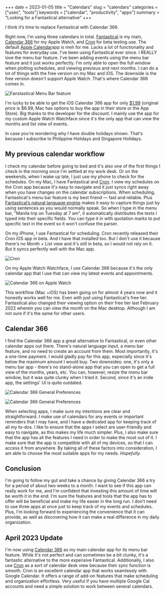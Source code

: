 +++
date = 2023-01-05
title = "Calendars"
slug = "calendars"
categories = ["uses", "tools"]
keywords = ["calendar", "productivity", "apps"]
summary = "Looking for a Fantastical alternative"
+++



I think it’s time to replace Fantastical with Calendar 366. 

Right now, I'm using three calendars in total. [Fantastical](https://flexibits.com/fantastical) is my main, [Calendar 366](https://nspektor.com/) for my Apple Watch, and [Cron](https://cron.com/) for beta testing use. The default [Apple Calendar](https://www.icloud.com/calendar)app is meh for me. Lacks a lot of functionality and features for everyday use. I've been using Fantastical ever since. I REALLY love the menu bar feature. I've been adding events using the menu bar feature and it just works perfectly. I'm only able to open the full window when plotting schedules, and viewing previous and next months. I can do a lot of things with the free version on my Mac and iOS. The downside is the free version doesn't support Apple Watch. That's where Calendar 366 comes in. 

![Fanstastical Menu Bar feature](/media/fantastical-menu-bar.png "Fanstastical Menu Bar feature")

I'm lucky to be able to get the iOS Calendar 366 app for only [$1.99](https://www.reddit.com/r/AppHookup/comments/poc5tu/ioscalendar_366699_199/) (original price is $6.99, Mac has options to buy the app in their store or the App Store). Big thanks to the developer for the discount. I mainly use the app for my custom Apple Watch Watchface since it's the only app that can view the months and list view of events. 

In case you're wondering why I have double holidays shown. That's because I subscribe to Philippine Holidays and Singapore Holidays.

## My previous calendar workflow
I check my calendar before going to bed and it's also one of the first things I check in the morning once I'm settled at my work desk. Or on the weekends, when I wake up late, I just use my phone to check for the schedules. On my Mac, I have Fantastical and [Cron](https://cron.com/). I view my schedules on the Cron app because it's easy to navigate and it just syncs right away when you have changes on the calendar subscriptions. When scheduling, Fantastical's menu bar feature is my best friend — fast and reliable. Plus [Fantastical’s natural language engine](https://flexibits.com/fantastical/help/adding-events-and-tasks) makes it easy to capture things just by using sentences as you would normally speak. So when I type in the menu bar, "Manila trip on Tuesday at 7 am", it automatically distributes the texts I typed into their specific fields. You can type it in with quotation marks to put specific text in the event so it won't confuse the parser. 

On my iPhone, I use Fantastical for scheduling. Cron recently released their Cron iOS app in beta. And I have that installed too. But I don't use it because there's no Month + List view and it's still in beta, so I would not rely on it. But it syncs perfectly well with the Mac app. 

![Cron](/media/cron.png "Cron on macOS")

On my Apple Watch Watchface, I use Calendar 366 because it's the only calendar app that I use that can view my latest events and appointments. 

![Calendar 366 on Apple Watch](/media/apple-watch-calendar366.png "Calendar 366 on Apple Watch")

This workflow (Mac +iOS) has been going on for almost 4 years now and it honestly works well for me. Even with just using Fantastical's free tier. Fantastical also changed their viewing option on their free tier last February 2022 wherein you can view the month on the Mac desktop. Although I am not sure if it's the same for other users.

## Calendar 366
I find the Calendar 366 app a great alternative to Fantastical, or even other calendar apps out there. There's natural language input, a menu bar feature, and no need to create an account from them. Most importantly, it's a one-time payment. I would gladly pay for this app, especially since it's below the maximum amount I would buy. Two downsides: one, it's only a menu bar app - there's no stand-alone app that you can open to get a full view of the months, years, etc. You can, however, resize the menu bar window, but it was quite clunky when I tried it. Second, since it's an indie app, the settings' UI is quite outdated.

![Calendar 366 General Preferences](/media/calendar366-1.png "Calendar 366 General Preferences")


![Calendar 366 General Preferences](/media/calendar366-2.png "Calendar 366 Edit Preferences")

When selecting apps, I make sure my intentions are clear and straightforward. I make use of calendars for any events or important reminders that I may have, and I have a dedicated app for keeping track of all my to-dos. I like to ensure that the apps I select are user-friendly and easy to navigate, as this makes my life much simpler. Plus, I also make sure that the app has all the features I need in order to make the most out of it. I make sure that the app is compatible with all of my devices, so that I can access it from anywhere. By taking all of these factors into consideration, I am able to choose the most suitable apps for my needs. *Hopefully.*

## Conclusion
I'm going to follow my gut and take a chance by giving Calendar 366 a try for a period of about two weeks to a month. I want to see if this app can really work for me, and I'm confident that investing this amount of time will be worth it in the end. I'm sure the features and tools that the app has to offer will be beneficial and make my life easier in the long run. I don't need to use three apps at once just to keep track of my events and schedules. Plus, I'm looking forward to experiencing the convenience that it can provide, as well as discovering how it can make a real difference in my daily organization.


## April 2023 Update

I'm now using <u>Calendar 366</u> as my main calendar app for its menu bar feature. While it's not perfect and can sometimes be a bit clunky, it's a fantastic alternative to the more expensive Fantastical. Additionally, I also use <u>Cron</u> as a sort of calendar desk view because their sync function is smooth. Cron is an excellent calendar app that works seamlessly with Google Calendar. It offers a range of add-on features that make scheduling and organization effortless. Very useful if you have multiple Google Cal accounts and need a simple solution to work between several calendars. 

